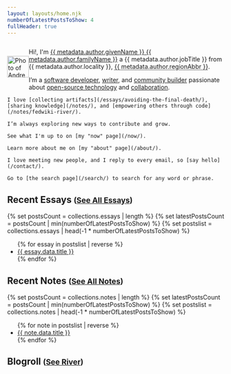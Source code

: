 ```yaml
---
layout: layouts/home.njk
numberOfLatestPostsToShow: 4
fullHeader: true
---
```

<div class="h-entry">
  <span style="display: none;" class="p-name">Andrew Shell's Weblog</span>
  <div class="e-content">
    <div style="display: flex; align-items: center; gap: var(--spacing-4); margin-bottom: var(--spacing-4);" class="h-card" itemscope itemtype="https://schema.org/Person">
      <div>
        <img class="circle u-photo" itemprop="image" itemscope itemtype="https://schema.org/ImageObject" src="{{ metadata.url }}headshot.jpg" alt="Photo of Andrew Shell" width="50" height="50">
      </div>
      <div>
        <p>Hi!, I'm <a class="p-name u-url u-uid" rel="me" href="{{ metadata.url }}" itemprop="name"><span class="p-given-name" itemprop="givenName">{{ metadata.author.givenName }}</span> <span class="p-family-name" itemprop="familyName">{{ metadata.author.familyName }}</span></a> a <span class="p-job-title" itemprop="jobTitle">{{ metadata.author.jobTitle }}</span> from <span class="adr"><span class="p-locality">{{ metadata.author.locality }}</span>, <abbr class="p-region" title="{{ metadata.author.region }}">{{ metadata.author.regionAbbr }}</abbr></span>.</p>
        <p style="margin: 0;" class="p-note">
            I’m a <a href="{{ metadata.url }}essays/a-brief-history-of-me-programming/">software developer</a>, 
            <a href="{{ metadata.url }}ship-30-for-30-october-2021-cohort/">writer</a>, and 
            <a href="{{ metadata.url }}essays/teaching-is-an-unfair-advantage/">community builder</a> passionate about 
            <a href="{{ metadata.url }}notes/rsscloud-server/">open-source technology</a> and 
            <a href="https://feeds.fedwikiriver.com/">collaboration</a>.
        </p>
      </div>
    </div>

    I love [collecting artifacts](/essays/avoiding-the-final-death/), [sharing knowledge](/notes/), and [empowering others through code](/notes/fedwiki-river/).

    I’m always exploring new ways to contribute and grow.

    See what I'm up to on [my "now" page](/now/).

    Learn more about me on [my "about" page](/about/).

    I love meeting new people, and I reply to every email, so [say hello](/contact/).

    Go to [the search page](/search/) to search for any word or phrase.
    
  </div>
</div>

## Recent Essays <small>([See All Essays](/essays/))</small>

{% set postsCount = collections.essays | length %}
{% set latestPostsCount = postsCount | min(numberOfLatestPostsToShow) %}
{% set postslist = collections.essays | head(-1 * numberOfLatestPostsToShow) %}

<ul>
{% for essay in postslist | reverse %}
  <li><a href="{{ essay.url }}">{{ essay.data.title }}</a></li>
{% endfor %}
</ul>

## Recent Notes <small>([See All Notes](/notes/))</small>

{% set postsCount = collections.notes | length %}
{% set latestPostsCount = postsCount | min(numberOfLatestPostsToShow) %}
{% set postslist = collections.notes | head(-1 * numberOfLatestPostsToShow) %}

<ul>
{% for note in postslist | reverse %}
  <li><a href="{{ note.url }}">{{ note.data.title }}</a></li>
{% endfor %}
</ul>

## Blogroll <small>([See River](https://feedland.com/newsproduct?username=andrewshell))</small>

<blog-roll opmlurl="https://feedland.com/opml?screenname=andrewshell&catname=blogroll"></blog-roll>
